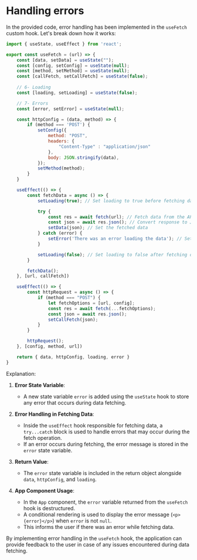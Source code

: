 # Handling errors 

In the provided code, error handling has been implemented in the `useFetch` custom hook. Let's break down how it works:

```javascript
import { useState, useEffect } from 'react';

export const useFetch = (url) => {
    const [data, setData] = useState("");
    const [config, setConfig] = useState(null);
    const [method, setMethod] = useState(null);
    const [callFetch, setCallFetch] = useState(false);
    
    // 6- Loading
    const [loading, setLoading] = useState(false);

    // 7- Errors
    const [error, setError] = useState(null);

    const httpConfig = (data, method) => {
        if (method === 'POST') {
            setConfig({
                method: "POST",
                headers: {
                    "Content-Type" : "application/json"
                },
                body: JSON.stringify(data),
            });
            setMethod(method);
        }
    }

    useEffect(() => {
        const fetchData = async () => {
            setLoading(true); // Set loading to true before fetching data

            try {
                const res = await fetch(url); // Fetch data from the API
                const json = await res.json(); // Convert response to JSON
                setData(json); // Set the fetched data
            } catch (error) {
                setError('There was an error loading the data'); // Set error message if fetching fails
            }

            setLoading(false); // Set loading to false after fetching data (whether successful or not)
        }

        fetchData();
    }, [url, callFetch])

    useEffect(() => {
        const httpRequest = async () => {
            if (method === "POST") {
                let fetchOptions = [url, config];
                const res = await fetch(...fetchOptions);
                const json = await res.json();
                setCallFetch(json);
            }
        }

        httpRequest();
    }, [config, method, url])

    return { data, httpConfig, loading, error }
}
```

Explanation:

1. **Error State Variable**:
   - A new state variable `error` is added using the `useState` hook to store any error that occurs during data fetching.

2. **Error Handling in Fetching Data**:
   - Inside the `useEffect` hook responsible for fetching data, a `try...catch` block is used to handle errors that may occur during the fetch operation.
   - If an error occurs during fetching, the error message is stored in the `error` state variable.

3. **Return Value**:
   - The `error` state variable is included in the return object alongside `data`, `httpConfig`, and `loading`.

4. **App Component Usage**:
   - In the `App` component, the `error` variable returned from the `useFetch` hook is destructured.
   - A conditional rendering is used to display the error message (`<p>{error}</p>`) when `error` is not `null`.
   - This informs the user if there was an error while fetching data.

By implementing error handling in the `useFetch` hook, the application can provide feedback to the user in case of any issues encountered during data fetching.